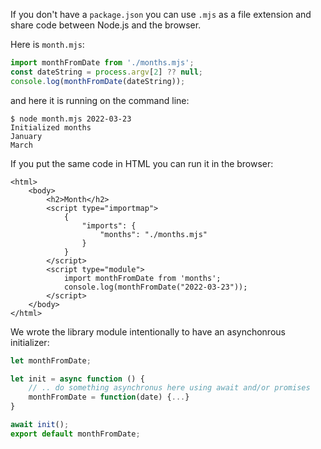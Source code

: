 If you don't have a `package.json` you can use `.mjs` as a file extension and share code between Node.js and the browser.

Here is `month.mjs`:

```javascript
import monthFromDate from './months.mjs';
const dateString = process.argv[2] ?? null;
console.log(monthFromDate(dateString));
```

and here it is running on the command line:

```
$ node month.mjs 2022-03-23
Initialized months
January
March
```

If you put the same code in HTML you can run it in the browser:

```
<html>
	<body>
		<h2>Month</h2>
		<script type="importmap">
			{
				"imports": {
					"months": "./months.mjs"
				}
			}
		</script>
		<script type="module">
			import monthFromDate from 'months';
			console.log(monthFromDate("2022-03-23"));
		</script>
	</body>
</html>
```

We wrote the library module intentionally to have an asynchonrous initializer:

```javascript
let monthFromDate;

let init = async function () {
	// .. do something asynchronus here using await and/or promises
	monthFromDate = function(date) {...}
}

await init();
export default monthFromDate;
```